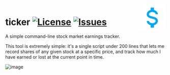 <img src="resources/currency-usd.png" align="right" height="84" />

# ticker [![License](https://img.shields.io/github/license/the-sink/ticker)](https://github.com/the-sink/ticker/blob/main/LICENSE) [![Issues](https://img.shields.io/github/issues/the-sink/ticker)](https://github.com/the-sink/ticker/issues)

A simple command-line stock market earnings tracker.

This tool is extremely simple: it's a single script under 200 lines that lets me record shares of any given stock at a specific price, and track how much I have earned or lost at the current point in time.

![image](https://user-images.githubusercontent.com/18225391/121231086-d4e46000-c844-11eb-97a7-31db14715cf3.png)
